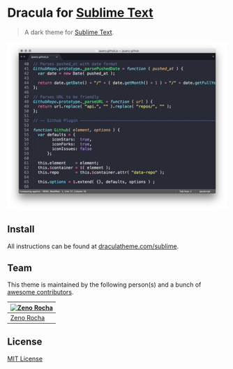# Dracula for [Sublime Text](http://sublimetext.com)

> A dark theme for [Sublime Text](http://sublimetext.com).

![Screenshot](./screenshot.png)

## Install

All instructions can be found at [draculatheme.com/sublime](https://draculatheme.com/sublime).

## Team

This theme is maintained by the following person(s) and a bunch of [awesome contributors](https://github.com/dracula/atom/graphs/contributors).

[![Zeno Rocha](https://avatars2.githubusercontent.com/u/398893?v=3&s=70)](https://github.com/zenorocha) |
--- |
[Zeno Rocha](https://github.com/zenorocha) |

## License

[MIT License](./LICENSE)
